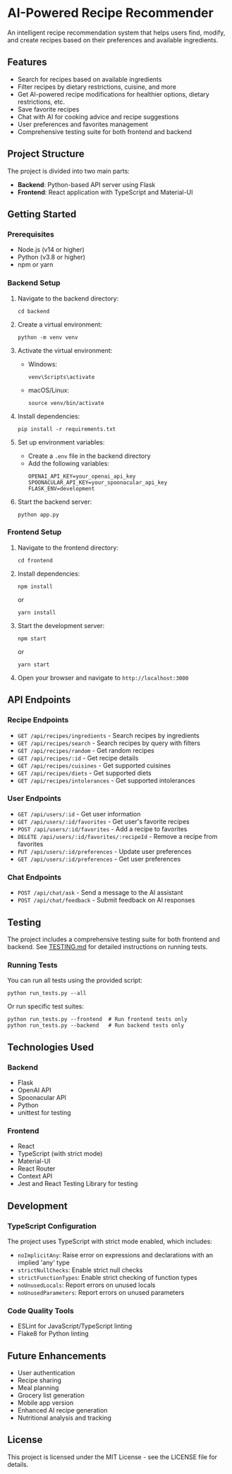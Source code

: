 # AI-Powered Recipe Recommender

An intelligent recipe recommendation system that helps users find, modify, and create recipes based on their preferences and available ingredients.

## Features

- Search for recipes based on available ingredients
- Filter recipes by dietary restrictions, cuisine, and more
- Get AI-powered recipe modifications for healthier options, dietary restrictions, etc.
- Save favorite recipes
- Chat with AI for cooking advice and recipe suggestions
- User preferences and favorites management
- Comprehensive testing suite for both frontend and backend

## Project Structure

The project is divided into two main parts:

- **Backend**: Python-based API server using Flask
- **Frontend**: React application with TypeScript and Material-UI

## Getting Started

### Prerequisites

- Node.js (v14 or higher)
- Python (v3.8 or higher)
- npm or yarn

### Backend Setup

1. Navigate to the backend directory:
   ```
   cd backend
   ```

2. Create a virtual environment:
   ```
   python -m venv venv
   ```

3. Activate the virtual environment:
   - Windows:
     ```
     venv\Scripts\activate
     ```
   - macOS/Linux:
     ```
     source venv/bin/activate
     ```

4. Install dependencies:
   ```
   pip install -r requirements.txt
   ```

5. Set up environment variables:
   - Create a `.env` file in the backend directory
   - Add the following variables:
     ```
     OPENAI_API_KEY=your_openai_api_key
     SPOONACULAR_API_KEY=your_spoonacular_api_key
     FLASK_ENV=development
     ```

6. Start the backend server:
   ```
   python app.py
   ```

### Frontend Setup

1. Navigate to the frontend directory:
   ```
   cd frontend
   ```

2. Install dependencies:
   ```
   npm install
   ```
   or
   ```
   yarn install
   ```

3. Start the development server:
   ```
   npm start
   ```
   or
   ```
   yarn start
   ```

4. Open your browser and navigate to `http://localhost:3000`

## API Endpoints

### Recipe Endpoints

- `GET /api/recipes/ingredients` - Search recipes by ingredients
- `GET /api/recipes/search` - Search recipes by query with filters
- `GET /api/recipes/random` - Get random recipes
- `GET /api/recipes/:id` - Get recipe details
- `GET /api/recipes/cuisines` - Get supported cuisines
- `GET /api/recipes/diets` - Get supported diets
- `GET /api/recipes/intolerances` - Get supported intolerances

### User Endpoints

- `GET /api/users/:id` - Get user information
- `GET /api/users/:id/favorites` - Get user's favorite recipes
- `POST /api/users/:id/favorites` - Add a recipe to favorites
- `DELETE /api/users/:id/favorites/:recipeId` - Remove a recipe from favorites
- `PUT /api/users/:id/preferences` - Update user preferences
- `GET /api/users/:id/preferences` - Get user preferences

### Chat Endpoints

- `POST /api/chat/ask` - Send a message to the AI assistant
- `POST /api/chat/feedback` - Submit feedback on AI responses

## Testing

The project includes a comprehensive testing suite for both frontend and backend. See [TESTING.md](TESTING.md) for detailed instructions on running tests.

### Running Tests

You can run all tests using the provided script:

```
python run_tests.py --all
```

Or run specific test suites:

```
python run_tests.py --frontend  # Run frontend tests only
python run_tests.py --backend   # Run backend tests only
```

## Technologies Used

### Backend
- Flask
- OpenAI API
- Spoonacular API
- Python
- unittest for testing

### Frontend
- React
- TypeScript (with strict mode)
- Material-UI
- React Router
- Context API
- Jest and React Testing Library for testing

## Development

### TypeScript Configuration

The project uses TypeScript with strict mode enabled, which includes:

- `noImplicitAny`: Raise error on expressions and declarations with an implied 'any' type
- `strictNullChecks`: Enable strict null checks
- `strictFunctionTypes`: Enable strict checking of function types
- `noUnusedLocals`: Report errors on unused locals
- `noUnusedParameters`: Report errors on unused parameters

### Code Quality Tools

- ESLint for JavaScript/TypeScript linting
- Flake8 for Python linting

## Future Enhancements

- User authentication
- Recipe sharing
- Meal planning
- Grocery list generation
- Mobile app version
- Enhanced AI recipe generation
- Nutritional analysis and tracking

## License

This project is licensed under the MIT License - see the LICENSE file for details.